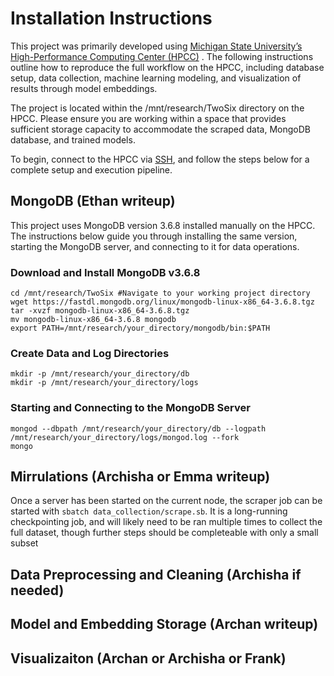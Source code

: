# Installation Instructions

This project was primarily developed using [Michigan State University’s High-Performance Computing Center (HPCC)](https://icer.msu.edu/) . The following instructions outline how to reproduce the full workflow on the HPCC, including database setup, data collection, machine learning modeling, and visualization of results through model embeddings.

The project is located within the /mnt/research/TwoSix directory on the HPCC. Please ensure you are working within a space that provides sufficient storage capacity to accommodate the scraped data, MongoDB database, and trained models.

To begin, connect to the HPCC via [SSH](https://docs.icer.msu.edu/Connect_to_HPCC_System/), and follow the steps below for a complete setup and execution pipeline.

## MongoDB (Ethan writeup)

This project uses MongoDB version 3.6.8 installed manually on the HPCC. The instructions below guide you through installing the same version, starting the MongoDB server, and connecting to it for data operations. 

### Download and Install MongoDB v3.6.8
```
cd /mnt/research/TwoSix #Navigate to your working project directory
wget https://fastdl.mongodb.org/linux/mongodb-linux-x86_64-3.6.8.tgz
tar -xvzf mongodb-linux-x86_64-3.6.8.tgz
mv mongodb-linux-x86_64-3.6.8 mongodb
export PATH=/mnt/research/your_directory/mongodb/bin:$PATH
```
### Create Data and Log Directories
```
mkdir -p /mnt/research/your_directory/db
mkdir -p /mnt/research/your_directory/logs
```

### Starting and Connecting to the MongoDB Server
```
mongod --dbpath /mnt/research/your_directory/db --logpath /mnt/research/your_directory/logs/mongod.log --fork
mongo
```

## Mirrulations (Archisha or Emma writeup)

Once a server has been started on the current node, the scraper job can be started with `sbatch data_collection/scrape.sb`. It is a long-running checkpointing job, and will likely need to be ran multiple times to collect the full dataset, though further steps should be completeable with only a small subset


## Data Preprocessing and Cleaning (Archisha if needed)

## Model and Embedding Storage (Archan writeup)

## Visualizaiton (Archan or Archisha or Frank)

